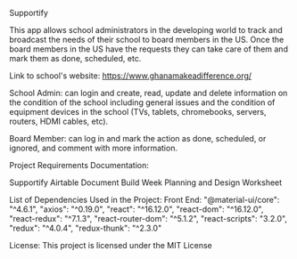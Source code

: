 Supportify

This app allows school administrators in the developing world to track and broadcast the needs of their school to board members in the US.  Once the board members in the US have the requests they can take care of them and mark them as done, scheduled, etc.

Link to school's website: https://www.ghanamakeadifference.org/

School Admin:  can login and create, read, update and delete information on the condition of the school including general issues and the condition of equipment devices in the school (TVs, tablets, chromebooks, servers, routers, HDMI cables, etc). 

Board Member: can log in and mark the action as done, scheduled, or ignored, and comment with more information.

Project Requirements Documentation:

Supportify Airtable Document
Build Week Planning and Design Worksheet

List of Dependencies Used in the Project:
Front End:
    "@material-ui/core": "^4.6.1",
    "axios": "^0.19.0",
    "react": "^16.12.0",
    "react-dom": "^16.12.0",
    "react-redux": "^7.1.3",
    "react-router-dom": "^5.1.2",
    "react-scripts": "3.2.0",
    "redux": "^4.0.4",
    "redux-thunk": "^2.3.0"
    
License:
This project is licensed under the MIT License
